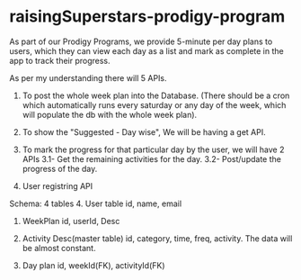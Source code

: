 # raisingSuperstars-prodigy-program
As part of our Prodigy Programs, we provide 5-minute per day plans to users, which they can view each day as a list and mark as complete in the app to track their progress.


As per my understanding there will 5 APIs.
1. To post the whole week plan into the Database.
    (There should be a cron which automatically runs every saturday or any day of the week, which will populate the db with the whole week plan).

2. To show the "Suggested - Day wise", We will be having a get API.

3. To mark the progress for that particular day by the user, we will have 2 APIs
    3.1- Get the remaining activities for the day.
    3.2- Post/update the progress of the day.

4. User registring API


Schema: 
4 tables 
4. User table
    id, name, email

1. WeekPlan
    id, userId, Desc

3. Activity Desc(master table)
    id, category, time, freq, activity.
    The data will be almost constant.

2. Day plan
    id, weekId(FK), activityId(FK)

